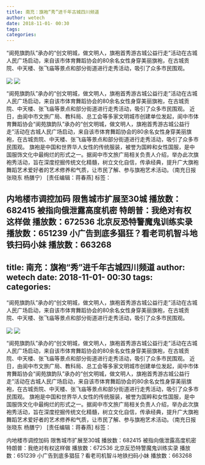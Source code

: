 ```yaml
---
title: 南充：旗袍“秀”进千年古城四川频道
author: wetech
date: 2018-11-01- 00:30
tags: 
categories: 
---
```

“阆苑旗韵队”承办的“创文明城，做文明人，旗袍首秀游古城公益行走”活动在古城人民广场启动，来自该市体育舞蹈协会的80余名女性身穿美丽旗袍，在古城贡院、中天楼、张飞庙等景点和部分街道进行走秀活动，吸引了众多市民围观。
<!-- more -->
                
<img align="center" border="0" src="http://p0.ifengimg.com/a/2018_44/8960462b410fba3_size498_w960_h624.jpg" />
                
<img align="center" border="0" src="http://p2.ifengimg.com/a/2016/0810/204c433878d5cf9size1_w16_h16.png" />
                
            
“阆苑旗韵队”承办的“创文明城，做文明人，旗袍首秀游古城公益行走”活动在古城人民广场启动，来自该市体育舞蹈协会的80余名女性身穿美丽旗袍，在古城贡院、中天楼、张飞庙等景点和部分街道进行走秀活动，吸引了众多市民围观。
近日，由阆中市文旅广局、教科局、总工会等多家文明城市创建单位发起，阆中市体育舞蹈协会“阆苑旗韵队”承办的“创文明城，做文明人，旗袍首秀游古城公益行走”活动在古城人民广场启动，来自该市体育舞蹈协会的80余名女性身穿美丽旗袍，在古城贡院、中天楼、张飞庙等景点和部分街道进行走秀活动，吸引了众多市民围观。
旗袍是中国和世界华人女性的传统服装，被誉为国粹和女性国服，是中国服饰文化中最绚烂的形式之一。据阆中市文旅广局相关负责人介绍，举办此次旗袍秀活动，旨在深度挖掘传统文化精髓，树立文化自信，传承经典，提升广大旗袍舞蹈艺术爱好者的艺术修养和气质，让市民了解、参与旗袍艺术活动。（南充日报 张晓东 杨膳宁）
[责任编辑：蒋春燕]
标签：
 
 
 
 
 
 
 
 
             
内地楼市调控加码 限售城市扩展至30城
播放数：682415
被指向俄泄露高度机密 特朗普：我绝对有权这样做
播放数：672536
北京反恐特警魔鬼训练实录
播放数：651239
小广告到底多猖狂？看老司机智斗地铁扫码小妹
播放数：663268
---
title: 南充：旗袍“秀”进千年古城四川频道
author: wetech
date: 2018-11-01- 00:30
tags: 
categories: 
---
“阆苑旗韵队”承办的“创文明城，做文明人，旗袍首秀游古城公益行走”活动在古城人民广场启动，来自该市体育舞蹈协会的80余名女性身穿美丽旗袍，在古城贡院、中天楼、张飞庙等景点和部分街道进行走秀活动，吸引了众多市民围观。
<!-- more -->
                
<img align="center" border="0" src="http://p0.ifengimg.com/a/2018_44/8960462b410fba3_size498_w960_h624.jpg" />
                
<img align="center" border="0" src="http://p2.ifengimg.com/a/2016/0810/204c433878d5cf9size1_w16_h16.png" />
                
            
“阆苑旗韵队”承办的“创文明城，做文明人，旗袍首秀游古城公益行走”活动在古城人民广场启动，来自该市体育舞蹈协会的80余名女性身穿美丽旗袍，在古城贡院、中天楼、张飞庙等景点和部分街道进行走秀活动，吸引了众多市民围观。
近日，由阆中市文旅广局、教科局、总工会等多家文明城市创建单位发起，阆中市体育舞蹈协会“阆苑旗韵队”承办的“创文明城，做文明人，旗袍首秀游古城公益行走”活动在古城人民广场启动，来自该市体育舞蹈协会的80余名女性身穿美丽旗袍，在古城贡院、中天楼、张飞庙等景点和部分街道进行走秀活动，吸引了众多市民围观。
旗袍是中国和世界华人女性的传统服装，被誉为国粹和女性国服，是中国服饰文化中最绚烂的形式之一。据阆中市文旅广局相关负责人介绍，举办此次旗袍秀活动，旨在深度挖掘传统文化精髓，树立文化自信，传承经典，提升广大旗袍舞蹈艺术爱好者的艺术修养和气质，让市民了解、参与旗袍艺术活动。（南充日报 张晓东 杨膳宁）
[责任编辑：蒋春燕]
标签：
 
 
 
 
 
 
 
 
             
内地楼市调控加码 限售城市扩展至30城
播放数：682415
被指向俄泄露高度机密 特朗普：我绝对有权这样做
播放数：672536
北京反恐特警魔鬼训练实录
播放数：651239
小广告到底多猖狂？看老司机智斗地铁扫码小妹
播放数：663268
